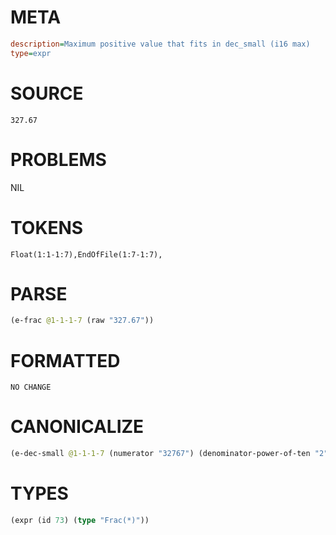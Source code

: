 # META
~~~ini
description=Maximum positive value that fits in dec_small (i16 max)
type=expr
~~~
# SOURCE
~~~roc
327.67
~~~
# PROBLEMS
NIL
# TOKENS
~~~zig
Float(1:1-1:7),EndOfFile(1:7-1:7),
~~~
# PARSE
~~~clojure
(e-frac @1-1-1-7 (raw "327.67"))
~~~
# FORMATTED
~~~roc
NO CHANGE
~~~
# CANONICALIZE
~~~clojure
(e-dec-small @1-1-1-7 (numerator "32767") (denominator-power-of-ten "2") (value "327.67") (id 73))
~~~
# TYPES
~~~clojure
(expr (id 73) (type "Frac(*)"))
~~~